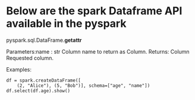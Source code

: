 # Below are the spark Dataframe API available in the pyspark

pyspark.sql.DataFrame.__getattr__

Parameters:name : str
Column name to return as Column.
Returns: Column
      Requested column.
      
Examples:
```
df = spark.createDataFrame([
    (2, "Alice"), (5, "Bob")], schema=["age", "name"])
df.select(df.age).show()
```

